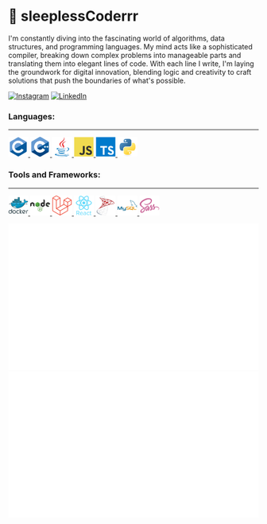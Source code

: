 # 🌃 sleeplessCoderrr
I'm constantly diving into the fascinating world of algorithms, data structures, and programming languages. My mind acts like a sophisticated compiler, breaking down complex problems into manageable parts and translating them into elegant lines of code. With each line I write, I'm laying the groundwork for digital innovation, blending logic and creativity to craft solutions that push the boundaries of what's possible.

[![Instagram](https://img.shields.io/badge/Instagram-%23E4405F.svg?logo=Instagram&logoColor=white)](https://instagram.com/@vincent_devin_) [![LinkedIn](https://img.shields.io/badge/LinkedIn-%230077B5.svg?logo=linkedin&logoColor=white)](https://linkedin.com/in/vincentius-oktara) 

<h3 align="left">Languages:</h3>
<hr />
<p align="left">
  <a
    href="https://www.cprogramming.com/"
    rel="noreferrer"
    target="_blank">
    <img
      alt="c"
      height="40"
      src="https://raw.githubusercontent.com/devicons/devicon/master/icons/c/c-original.svg"
      width="40" />
  </a>
  <a
    href="https://www.w3schools.com/cpp/"
    rel="noreferrer"
    target="_blank">
    <img
      alt="cplusplus"
      height="40"
      src="https://raw.githubusercontent.com/devicons/devicon/master/icons/cplusplus/cplusplus-original.svg"
      width="40" />
  </a>
  <a
    href="https://www.java.com"
    rel="noreferrer"
    target="_blank">
    <img
      alt="java"
      height="40"
      src="https://raw.githubusercontent.com/devicons/devicon/master/icons/java/java-original.svg"
      width="40" />
  </a>
  <a
    href="https://developer.mozilla.org/en-US/docs/Web/JavaScript"
    rel="noreferrer"
    target="_blank">
    <img
      alt="javascript"
      height="40"
      src="https://raw.githubusercontent.com/devicons/devicon/master/icons/javascript/javascript-original.svg"
      width="40" />
  </a>
  <a
    href="https://www.typescriptlang.org/"
    rel="noreferrer"
    target="_blank">
    <img
      alt="typescript"
      height="40"
      src="https://raw.githubusercontent.com/devicons/devicon/master/icons/typescript/typescript-original.svg"
      width="40" />
  </a>
  <a
    href="https://www.python.org"
    rel="noreferrer"
    target="_blank">
    <img
      alt="python"
      height="40"
      src="https://raw.githubusercontent.com/devicons/devicon/master/icons/python/python-original.svg"
      width="40" />
  </a>
</p>

<h3 align="left">Tools and Frameworks:</h3>
<hr />
<p align="left">
   <a
    href="https://www.docker.com/"
    rel="noreferrer"
    target="_blank">
    <img
      alt="docker"
      height="40"
      src="https://raw.githubusercontent.com/devicons/devicon/master/icons/docker/docker-original-wordmark.svg"
      width="40" />
  </a>
  <a
    href="https://nodejs.org"
    rel="noreferrer"
    target="_blank">
    <img
      alt="nodejs"
      height="40"
      src="https://raw.githubusercontent.com/devicons/devicon/master/icons/nodejs/nodejs-original-wordmark.svg"
      width="40" />
  </a>
  <a
    href="https://laravel.com/"
    rel="noreferrer"
    target="_blank">
    <img
      alt="laravel"
      height="40"
      src="https://raw.githubusercontent.com/devicons/devicon/master/icons/laravel/laravel-original.svg"
      width="40" />
  </a>
   <a
    href="https://reactjs.org/"
    rel="noreferrer"
    target="_blank">
    <img
      alt="react"
      height="40"
      src="https://raw.githubusercontent.com/devicons/devicon/master/icons/react/react-original-wordmark.svg"
      width="40" />
  </a>
   <a
    href="https://www.microsoft.com/en-us/sql-server"
    rel="noreferrer"
    target="_blank">
    <img
      alt="mssql"
      height="40"
      src="https://raw.githubusercontent.com/devicons/devicon/master/icons/microsoftsqlserver/microsoftsqlserver-original.svg"
      width="40" />
  </a>
  <a
    href="https://www.mysql.com/"
    rel="noreferrer"
    target="_blank">
    <img
      alt="mysql"
      height="40"
      src="https://raw.githubusercontent.com/devicons/devicon/master/icons/mysql/mysql-original-wordmark.svg"
      width="40" />
  </a>
   <a
    href="https://sass-lang.com"
    rel="noreferrer"
    target="_blank">
    <img
      alt="sass"
      height="40"
      src="https://raw.githubusercontent.com/devicons/devicon/master/icons/sass/sass-original.svg"
      width="40" />
  </a>
  </p>
</p>

![](https://github.com/sleeplessCoderrr/github-stats/blob/master/generated/overview.svg#gh-dark-mode-only)
![](https://github.com/sleeplessCoderrr/github-stats/blob/master/generated/languages.svg#gh-dark-mode-only)


